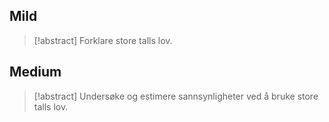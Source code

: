 
## Mild

> [!abstract] Forklare store talls lov.


## Medium

> [!abstract] Undersøke og estimere sannsynligheter ved å bruke store talls lov.


